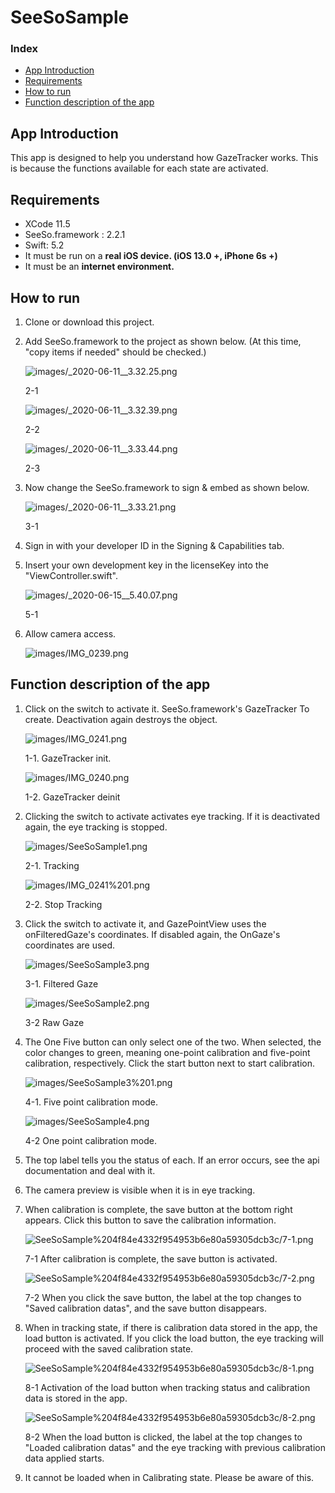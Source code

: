 # SeeSoSample

### Index
- [App Introduction](#App-Introduction)
- [Requirements](#Requirements)
- [How to run](#How-to-run)
- [Function description of the app](#Function-description-of-the-app)

## App Introduction

 This app is designed to help you understand how GazeTracker works. This is because the functions available for each state are activated.

## Requirements

- XCode 11.5
- SeeSo.framework : 2.2.1
- Swift: 5.2
- It must be run on a **real iOS device. (iOS 13.0 +, iPhone 6s +)**
- It must be an **internet environment.**

## How to run

1. Clone or download this project.
2. Add SeeSo.framework to the project as shown below. (At this time, "copy items if needed" should be checked.)

    ![images/_2020-06-11__3.32.25.png](images/1.png)

    2-1 

    ![images/_2020-06-11__3.32.39.png](images/2.png)

    2-2

    ![images/_2020-06-11__3.33.44.png](images/3.png)

    2-3

3. Now change the SeeSo.framework to sign & embed as shown below.

    ![images/_2020-06-11__3.33.21.png](images/4.png)

    3-1

4. Sign in with your developer ID in the Signing & Capabilities tab.
5. Insert your own development key in the licenseKey into the "ViewController.swift".

    ![images/_2020-06-15__5.40.07.png](images/5.png)

    5-1

6. Allow camera access.

    ![images/IMG_0239.png](images/6.png)

## Function description of the app

1. Click on the switch to activate it. SeeSo.framework's GazeTracker
To create. Deactivation again destroys the object.

    ![images/IMG_0241.png](images/7.png)

    1-1. GazeTracker init.

    ![images/IMG_0240.png](images/8.png)

    1-2. GazeTracker deinit

2. Clicking the switch to activate activates eye tracking. If it is deactivated again, the eye tracking is stopped.

    ![images/SeeSoSample1.png](images/9.png)

    2-1. Tracking

    ![images/IMG_0241%201.png](images/10.png)

    2-2. Stop Tracking

3. Click the switch to activate it, and GazePointView uses the onFilteredGaze's coordinates. If disabled again, the OnGaze's coordinates are used.

    ![images/SeeSoSample3.png](images/11.png)

    3-1. Filtered Gaze

    ![images/SeeSoSample2.png](images/12.png)

    3-2 Raw Gaze

4. The One Five button can only select one of the two. When selected, the color changes to green, meaning one-point calibration and five-point calibration, respectively. Click the start button next to start calibration.

    ![images/SeeSoSample3%201.png](images/13.png)

    4-1. Five point calibration mode.

    ![images/SeeSoSample4.png](images/14.png)

    4-2 One point calibration mode.

5. The top label tells you the status of each. If an error occurs, see the api documentation and deal with it.
6. The camera preview is visible when it is in eye tracking.
7. When calibration is complete, the save button at the bottom right appears. Click this button to save the calibration information.

    ![SeeSoSample%204f84e4332f954953b6e80a59305dcb3c/7-1.png](images/7-1.png)

    7-1 After calibration is complete, the save button is activated.

    ![SeeSoSample%204f84e4332f954953b6e80a59305dcb3c/7-2.png](images/7-2.png)

    7-2 When you click the save button, the label at the top changes to "Saved calibration datas", and the save button disappears.

8. When in tracking state, if there is calibration data stored in the app, the load button is activated. If you click the load button, the eye tracking will proceed with the saved calibration state.

    ![SeeSoSample%204f84e4332f954953b6e80a59305dcb3c/8-1.png](images/8-1.png)

    8-1 Activation of the load button when tracking status and calibration data is stored in the app.

    ![SeeSoSample%204f84e4332f954953b6e80a59305dcb3c/8-2.png](images/8-2.png)

    8-2 When the load button is clicked, the label at the top changes to "Loaded calibration datas" and the eye tracking with previous calibration data applied starts.

9. It cannot be loaded when in Calibrating state. Please be aware of this.
